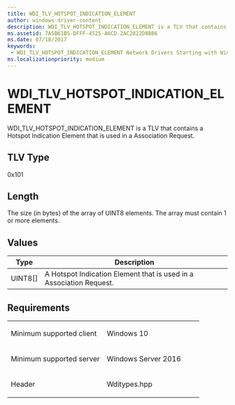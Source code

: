 ```yaml
---
title: WDI_TLV_HOTSPOT_INDICATION_ELEMENT
author: windows-driver-content
description: WDI_TLV_HOTSPOT_INDICATION_ELEMENT is a TLV that contains a Hotspot Indication Element that is used in a Association Request.
ms.assetid: 7A5B61B5-DFFF-4525-A6CD-2AC2822D8B86
ms.date: 07/18/2017
keywords:
 - WDI_TLV_HOTSPOT_INDICATION_ELEMENT Network Drivers Starting with Windows Vista
ms.localizationpriority: medium
---
```


# WDI\_TLV\_HOTSPOT\_INDICATION\_ELEMENT


WDI\_TLV\_HOTSPOT\_INDICATION\_ELEMENT is a TLV that contains a Hotspot Indication Element that is used in a Association Request.

## TLV Type


0x101

## Length


The size (in bytes) of the array of UINT8 elements. The array must contain 1 or more elements.

## Values


| Type      | Description                                                         |
|-----------|---------------------------------------------------------------------|
| UINT8\[\] | A Hotspot Indication Element that is used in a Association Request. |

 

Requirements
------------

<table>
<colgroup>
<col width="50%" />
<col width="50%" />
</colgroup>
<tbody>
<tr class="odd">
<td><p>Minimum supported client</p></td>
<td><p>Windows 10</p></td>
</tr>
<tr class="even">
<td><p>Minimum supported server</p></td>
<td><p>Windows Server 2016</p></td>
</tr>
<tr class="odd">
<td><p>Header</p></td>
<td>Wditypes.hpp</td>
</tr>
</tbody>
</table>

 

 




